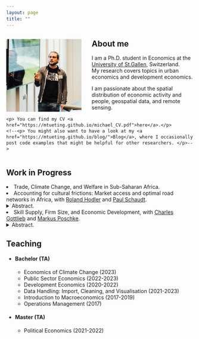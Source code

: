 ```yaml
---
layout: page
title: ""
---
```


<body>
  <div>
    <img align="left" width="40%" height="40%" src="assets/github-img/PHDcon2023WU-56.jpg" style="margin-right: 2em">
    <h2> About me </h2>
    <p> I am a Ph.D. student in Economics at the <a href="https://www.unisg.ch/en/">University of St.Gallen</a>, Switzerland. <br>
      My research covers topics in urban economics and development economics. </p>
    <p> I am passionate about the spatial distribution of economic activity and people, geospatial data, and remote sensing. </p>
    
    <p> You can find my CV <a href="https://mtueting.github.io/michael_CV.pdf">here</a>.</p>
    <!--<p> You might also want to have a look at my <a href="https://mtueting.github.io/blog/">Blog</a>, where I occasionally post code examples that might be helpful for other researchers. </p>-->
    
  </div>
   
  <div style="clear:both;"></div>
  
  <div>
    <h2> Work in Progress </h2>
    <li> Trade, Climate Change, and Welfare in Sub-Saharan Africa. </li>
    <li> Accounting for cultural frictions: Market access and optimal road networks in Africa, with <a href="https://sites.google.com/view/rolandhodler">Roland Hodler</a> and <a href="https://paulschaudt.com/">Paul Schaudt</a>. </li>
      <details>
          <summary>Abstract.</summary>
          <p>This paper introduces cultural barriers in the measurement of market access and quantifies the growth effects of improved cross-ethnic border infrastructure connections within African countries. 
We then set up a simple model of road improvements in the presence of costly ethnic-border trade and highlight the implications for short-term infrastructure investments. </p>
      </details>
    <li> Skill Supply, Firm Size, and Economic Development, with <a href="https://sites.google.com/site/gottliebcharles/">Charles Gottlieb</a> and <a href="https://markus-poschke.research.mcgill.ca/">Markus Poschke</a>. </li>
      <details>
          <summary>Abstract.</summary>
          <p>This paper employs a harmonized dataset that combines data from labor force and household surveys to compare firm size distributions across countries at different stages of development. 
In particular, we examine the joint distribution of skills by firm size and study how it evolves across country income levels.
We then use a span-of-control model with worker skill heterogeneity to disentangle the impact of barriers to firm growth and skill supply on economic development. The findings provide insights into the complex interplay between firm size, skill distribution, and economic development.</p>
      </details>
  </div>
  
  <div>
    <h2> Teaching </h2>
    <ul> 
      <li> <h4> Bachelor (TA) </h4>
        <ul>
          <li> Economics of Climate Change (2023) </li>
          <li> Public Sector Economics (2022-2023) </li>
          <li> Development Economics (2020-2022) </li>
          <li> Data Handling: Import, Cleaning, and Visualisation (2021-2023) </li>
          <li> Introduction to Macroeconomics (2017-2019) </li>
          <li> Operations Management (2017) </li>
        </ul>
      </li>
      <li> <h4> Master (TA) </h4>
        <ul>
          <li> Political Economics (2021-2022) </li>
        </ul>
      </li>
    </ul>
  </div>
</body> 

